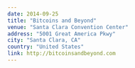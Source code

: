 ```yaml
---
date: 2014-09-25
title: "Bitcoins and Beyond"
venue: "Santa Clara Convention Center"
address: "5001 Great America Pkwy"
city: "Santa Clara, CA"
country: "United States"
link: http://bitcoinsandbeyond.com
---
```

